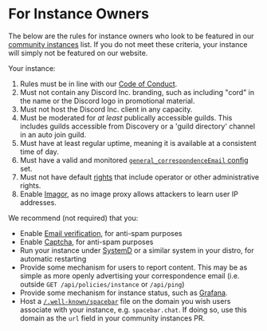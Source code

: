 # For Instance Owners

The below are the rules for instance owners who look to be featured in our [community instances](https://github.com/spacebarchat/community-instances) list.
If you do not meet these criteria, your instance will simply not be featured on our website.

Your instance:

1. Rules must be in line with our [Code of Conduct](conduct.md).
2. Must not contain any Discord Inc. branding, such as including "cord" in the name or the Discord logo in promotional material.
3. Must not host the Discord Inc. client in any capacity.
4. Must be moderated for _at least_ publically accessible guilds. This includes guilds accessible from Discovery or a 'guild directory' channel in an auto join guild.
5. Must have at least regular uptime, meaning it is available at a consistent time of day.
6. Must have a valid and monitored [`general_correspondenceEmail` config](/setup/server/configuration) set.
7. Must not have default [rights](/setup/server/security/rights) that include operator or other administrative rights.
8. Enable [Imagor](/setup/server/configuration/imagor), as no image proxy allows attackers to learn user IP addresses.

We recommend (not required) that you:

-   Enable [Email verification](/setup/server/email), for anti-spam purposes
-   Enable [Captcha](/setup/server/security/captcha), for anti-spam purposes
-   Run your instance under [SystemD](/setup/server/systemd) or a similar system in your distro, for automatic restarting
-   Provide some mechanism for users to report content. This may be as simple as more openly advertising your correspondence email (i.e. outside `GET /api/policies/instance` or `/api/ping`)
-   Provide some mechanism for instance status, such as [Grafana](https://grafana.com/).
-   Host a [`/.well-known/spacebar`](/setup/server/wellknown) file on the domain you wish users associate with your instance, e.g. `spacebar.chat`.
	If doing so, use this domain as the `url` field in your community instances PR.